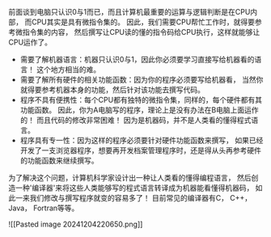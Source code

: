 前面谈到电脑只认识0与1而已，而且计算机最重要的运算与逻辑判断是在CPU内部， 而CPU其实是具有微指令集的。 因此，我们需要CPU帮忙工作时，就得要参考微指令集的内容， 然后撰写让CPU读的懂的指令码给CPU执行，这样就能够让CPU运作了。

- 需要了解机器语言：机器只认识0与1，因此你必须要学习直接写给机器看的语言！ 这个地方相当的难。
- 需要了解所有硬件的相关功能函数：因为你的程序必须要写给机器看， 当然你就得要参考机器本身的功能，然后针对该功能去撰写代码。
- 程序不具有便携性：每个CPU都有独特的微指令集，同样的，每个硬件都有其功能函数。 因此，你为A电脑写的程序，理论上是没有办法在B电脑上面运作的！ 而且代码的修改非常困难！ 因为是机器码，并不是人类看的懂得程式语言。
- 程序具有专一性：因为这样的程序必须要针对硬件功能函数来撰写， 如果已经开发了一支浏览器程序，想要再开发档案管理程序时，还是得从头再参考硬件的功能函数来继续撰写。

为了解决这个问题，计算机科学家设计出一种让人类看的懂得编程语言， 然后创造一种'编译器'来将这些人类能够写的程式语言转译成为机器能看懂得机器码， 如此一来我们修改与撰写程序就变的容易多了！ 目前常见的编译器有C， C++， Java， Fortran等等。

![[Pasted image 20241204220650.png]]

